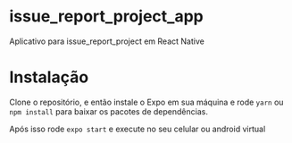 # issue_report_project_app
Aplicativo para issue_report_project em React Native

# Instalação
Clone o repositório, e então instale o Expo em sua máquina e rode `yarn` ou `npm install` para baixar os pacotes de dependências.


Após isso rode `expo start` e execute no seu celular ou android virtual
